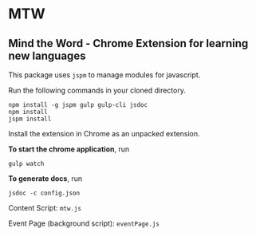 MTW
===
Mind the Word - Chrome Extension for learning new languages
-----------------------------------------------------------

This package uses `jspm` to manage modules for javascript.

Run the following commands in your cloned directory.

```shell
npm install -g jspm gulp gulp-cli jsdoc
npm install
jspm install
```

Install the extension in Chrome as an unpacked extension.

**To start the chrome application**, run

```shell
gulp watch
```

**To generate docs**, run

```shell
jsdoc -c config.json
```

Content Script: `mtw.js`

Event Page (background script): `eventPage.js`
